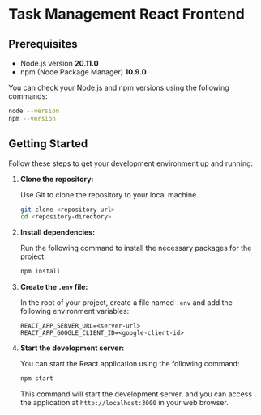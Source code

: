 
# Task Management React Frontend


## Prerequisites

- Node.js version **20.11.0**
- npm (Node Package Manager) **10.9.0**

You can check your Node.js and npm versions using the following commands:

```bash
node --version
npm --version
```

## Getting Started

Follow these steps to get your development environment up and running:

1. **Clone the repository:**

   Use Git to clone the repository to your local machine.

   ```bash
   git clone <repository-url>
   cd <repository-directory>
   ```

2. **Install dependencies:**

   Run the following command to install the necessary packages for the project:

   ```bash
   npm install
   ```

3. **Create the `.env` file:**

   In the root of your project, create a file named `.env` and add the following environment variables:

   ```env
   REACT_APP_SERVER_URL=<server-url>
   REACT_APP_GOOGLE_CLIENT_ID=<google-client-id>
   ```



4. **Start the development server:**

   You can start the React application using the following command:

   ```bash
   npm start
   ```

   This command will start the development server, and you can access the application at `http://localhost:3000` in your web browser.

